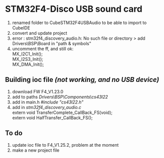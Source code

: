 # STM32F4-Disco USB sound card

1. renamed folder to CubeSTM32F4USBAudio to be able to import to CubeIDE
2. convert and update project
3. error : stm32f4_discovery_audio.h: No such file or directory > add Drivers\BSP\Board in "path & symbols"
4. uncomment the ff, and still ok:  
	MX_I2C1_Init();  
	MX_I2S3_Init();  
  MX_DMA_Init();

## Building ioc file _(not working, and no USB device)_

1. download FW F4_V1.23.0
2. add to paths _Drivers\BSP\Components\cs43l22_
3. add in main.h _#include "cs43l22.h"_
4. add in _stm32f4_discovery_audio.c_  
   extern void TransferComplete_CallBack_FS(void);  
   extern void HalfTransfer_CallBack_FS();

## To do

1. update ioc file to F4_V1.25.2, problem at the moment
2. make a new project file
